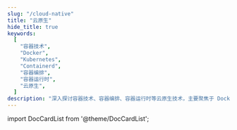 ```yaml
---
slug: "/cloud-native"
title: "云原生"
hide_title: true
keywords:
  [
    "容器技术",
    "Docker",
    "Kubernetes",
    "Containerd",
    "容器编排",
    "容器运行时",
    "云原生",
  ]
description: "深入探讨容器技术、容器编排、容器运行时等云原生技术，主要聚焦于 Docker 和 Kubernetes 的使用和实践"
---
```


import DocCardList from '@theme/DocCardList';

<DocCardList />